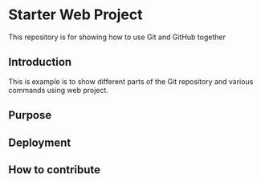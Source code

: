 # Starter Web Project

This repository is for showing how to use Git and GitHub together

## Introduction

This is example is to show different parts of the Git repository and various commands using web project.

## Purpose

## Deployment

## How to contribute